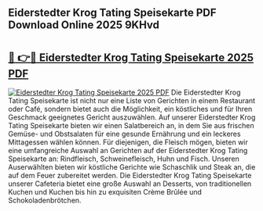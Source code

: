 ## Eiderstedter Krog Tating Speisekarte PDF Download Online 2025 9KHvd

# <h2><a href="http://gc6jemj.nevu.top/?p=Eiderstedter+Krog+Tating+Speisekarte">🔗 👉🔴 Eiderstedter Krog Tating Speisekarte 2025 PDF</a></h2>

[![Eiderstedter Krog Tating Speisekarte 2025 PDF](https://i.imgur.com/dBaPXMq.png)](http://gc6jemj.nevu.top/?p=Eiderstedter+Krog+Tating+Speisekarte)
Die Eiderstedter Krog Tating Speisekarte ist nicht nur eine Liste von Gerichten in einem Restaurant oder Café, sondern bietet auch die Möglichkeit, ein köstliches und für Ihren Geschmack geeignetes Gericht auszuwählen. Auf unserer Eiderstedter Krog Tating Speisekarte bieten wir einen Salatbereich an, in dem Sie aus frischen Gemüse- und Obstsalaten für eine gesunde Ernährung und ein leckeres Mittagessen wählen können. Für diejenigen, die Fleisch mögen, bieten wir eine umfangreiche Auswahl an Gerichten auf der Eiderstedter Krog Tating Speisekarte an: Rindfleisch, Schweinefleisch, Huhn und Fisch. Unseren Auserwählten bieten wir köstliche Gerichte wie Schaschlik und Steak an, die auf dem Feuer zubereitet werden. Die Eiderstedter Krog Tating Speisekarte unserer Cafeteria bietet eine große Auswahl an Desserts, von traditionellen Kuchen und Kuchen bis hin zu exquisiten Crème Brûlée und Schokoladenbrötchen.
